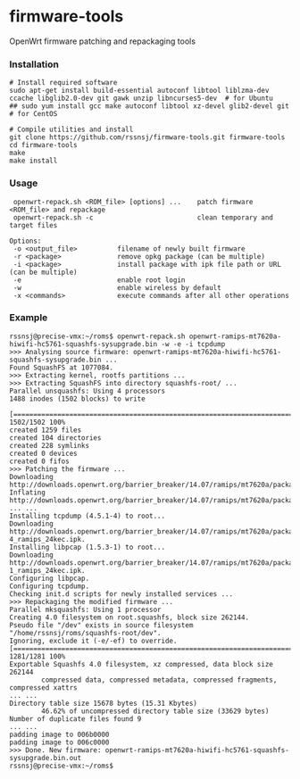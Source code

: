 firmware-tools
==============

OpenWrt firmware patching and repackaging tools

### Installation

    # Install required software
    sudo apt-get install build-essential autoconf libtool liblzma-dev ccache libglib2.0-dev git gawk unzip libncurses5-dev  # for Ubuntu
    ## sudo yum install gcc make autoconf libtool xz-devel glib2-devel git  # for CentOS
      
    # Compile utilities and install
    git clone https://github.com/rssnsj/firmware-tools.git firmware-tools
    cd firmware-tools
    make
    make install

### Usage

     openwrt-repack.sh <ROM_file> [options] ...    patch firmware <ROM_file> and repackage
     openwrt-repack.sh -c                          clean temporary and target files
     
    Options:
     -o <output_file>          filename of newly built firmware
     -r <package>              remove opkg package (can be multiple)
     -i <package>              install package with ipk file path or URL (can be multiple)
     -e                        enable root login
     -w                        enable wireless by default
     -x <commands>             execute commands after all other operations

### Example

    rssnsj@precise-vmx:~/roms$ openwrt-repack.sh openwrt-ramips-mt7620a-hiwifi-hc5761-squashfs-sysupgrade.bin -w -e -i tcpdump
    >>> Analysing source firmware: openwrt-ramips-mt7620a-hiwifi-hc5761-squashfs-sysupgrade.bin ...
    Found SquashFS at 1077084.
    >>> Extracting kernel, rootfs partitions ...
    >>> Extracting SquashFS into directory squashfs-root/ ...
    Parallel unsquashfs: Using 4 processors
    1488 inodes (1502 blocks) to write
      
    [===============================================================================================|] 1502/1502 100%
    created 1259 files
    created 104 directories
    created 228 symlinks
    created 0 devices
    created 0 fifos
    >>> Patching the firmware ...
    Downloading http://downloads.openwrt.org/barrier_breaker/14.07/ramips/mt7620a/packages/base/Packages.gz.
    Inflating http://downloads.openwrt.org/barrier_breaker/14.07/ramips/mt7620a/packages/base/Packages.gz.
    ... ...
    Installing tcpdump (4.5.1-4) to root...
    Downloading http://downloads.openwrt.org/barrier_breaker/14.07/ramips/mt7620a/packages/base/tcpdump_4.5.1-4_ramips_24kec.ipk.
    Installing libpcap (1.5.3-1) to root...
    Downloading http://downloads.openwrt.org/barrier_breaker/14.07/ramips/mt7620a/packages/base/libpcap_1.5.3-1_ramips_24kec.ipk.
    Configuring libpcap.
    Configuring tcpdump.
    Checking init.d scripts for newly installed services ...
    >>> Repackaging the modified firmware ...
    Parallel mksquashfs: Using 1 processor
    Creating 4.0 filesystem on root.squashfs, block size 262144.
    Pseudo file "/dev" exists in source filesystem "/home/rssnsj/roms/squashfs-root/dev".
    Ignoring, exclude it (-e/-ef) to override.
    [===============================================================================================|] 1281/1281 100%
    Exportable Squashfs 4.0 filesystem, xz compressed, data block size 262144
            compressed data, compressed metadata, compressed fragments, compressed xattrs
    ... ...
    Directory table size 15678 bytes (15.31 Kbytes)
            46.62% of uncompressed directory table size (33629 bytes)
    Number of duplicate files found 9
    ... ...
    padding image to 006b0000
    padding image to 006c0000
    >>> Done. New firmware: openwrt-ramips-mt7620a-hiwifi-hc5761-squashfs-sysupgrade.bin.out
    rssnsj@precise-vmx:~/roms$
